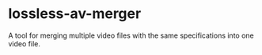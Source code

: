 lossless-av-merger
==================

A tool for merging multiple video files with the same specifications into one video file.
